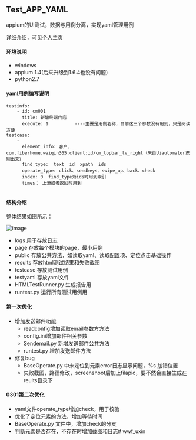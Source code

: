## Test_APP_YAML
appium的UI测试，数据与用例分离，实现yaml管理用例  

详细介绍，可见[个人主页](https://www.jianshu.com/p/00aff8435a92)

#### 环境说明
- windows
- appium 1.4(后来升级到1.6.4也没有问题)
- python2.7

#### yaml用例编写说明
````
testinfo:
    - id: cm001   
      title: 新增终端门店
      execute: 1          ----主要是用例名称，目前这三个参数没有用到，只是阅读方便
testcase:
    -
      element_info: 客户、com.fiberhome.waiqin365.client:id/cm_topbar_tv_right（来自Uiautomator识别出来）
      find_type:  text  id  xpath  ids
      operate_type: click、sendkeys、swipe_up、back、check        
      index: 0  find_type为ids时用到索引
      times： 上滑或者返回时用到
           
 ````          
#### 结构介绍
整体结果如图所示：

![image](https://github.com/NJ-zero/Test_APP_YAML/raw/master/framework.png)

- logs 用于存放日志
- page 存放每个模块的page，最小用例
- public 存放公共方法，如读取yaml、读取配置项、定位点击基础操作
- results 存放html测试结果和失败截图
- testcase 存放测试用例
- testyaml 存放yaml文件
- HTMLTestRunner.py 生成报告用
- runtest.py 运行所有测试用例用

#### 第一次优化
- 增加发送邮件功能
    - readconfig增加读取email参数方方法
    - config.ini增加邮件相关参数
    - Sendemail.py  新增发送邮件公共方法
    - runtest.py 增加发送邮件方法
- 修复bug
    - BaseOperate.py 中未定位到元素error日志显示问题，%s 加错位置
    - 失败截图，路径修改，screenshoot后加上filapic，要不然会直接生成在reults目录下
#### 0301第二次优化
- yaml文件operate_type增加check，用于校验
- 优化了定位元素的方法，增加等待时间
- BaseOperate.py 文件中，增加check的分支
- 判断元素是否存在，不存在时增加截图和日志# wwf_uxin
